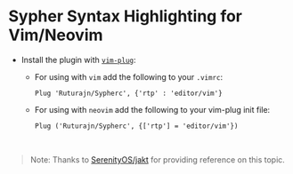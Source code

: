 # Sypher Syntax Highlighting for Vim/Neovim

- Install the plugin with [`vim-plug`](https://github.com/junegunn/vim-plug):

  - For using with `vim` add the following to your `.vimrc`:
    ```
    Plug 'Ruturajn/Sypherc', {'rtp' : 'editor/vim'}
    ```
  - For using with `neovim` add the following to your vim-plug init file:
    ```
    Plug ('Ruturajn/Sypherc', {['rtp'] = 'editor/vim'})
    ```

<br>

> Note:
> Thanks to [SerenityOS/jakt](https://github.com/SerenityOS/jakt/tree/main/editors/vim) for
> providing reference on this topic.
